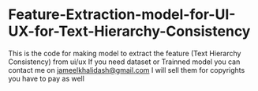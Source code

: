 # Feature-Extraction-model-for-UI-UX-for-Text-Hierarchy-Consistency

This is the code for making model to extract the feature (Text Hierarchy Consistency) from ui/ux
If you need dataset or Trainned model you can contact me on jameelkhalidash@gmail.com I will sell them for copyrights you have to pay as well
